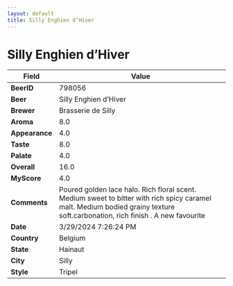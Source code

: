 ```yaml
---
layout: default
title: Silly Enghien d’Hiver
---
```


# Silly Enghien d’Hiver

| Field         | Value     |
|---------------|-----------|
| **BeerID** | 798056 |
| **Beer** | Silly Enghien d’Hiver |
| **Brewer** | Brasserie de Silly |
| **Aroma** | 8.0 |
| **Appearance** | 4.0 |
| **Taste** | 8.0 |
| **Palate** | 4.0 |
| **Overall** | 16.0 |
| **MyScore** | 4.0 |
| **Comments** | Poured golden lace halo. Rich floral scent. Medium sweet to bitter with rich spicy caramel malt. Medium bodied grainy texture soft.carbonation, rich finish . A new favourite  |
| **Date** | 3/29/2024 7:26:24 PM |
| **Country** | Belgium |
| **State** | Hainaut |
| **City** | Silly |
| **Style** | Tripel |
